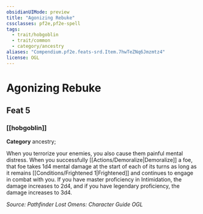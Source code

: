 ```yaml
---
obsidianUIMode: preview
title: "Agonizing Rebuke"
cssclasses: pf2e,pf2e-spell
tags:
  - trait/hobgoblin
  - trait/common
  - category/ancestry
aliases: "Compendium.pf2e.feats-srd.Item.7hwTeZNq6Jmzmtz4"
license: OGL
---
```

# Agonizing Rebuke
## Feat 5
### [[hobgoblin]]

**Category** ancestry; 




When you terrorize your enemies, you also cause them painful mental distress. When you successfully [[Actions/Demoralize|Demoralize]] a foe, that foe takes 1d4 mental damage at the start of each of its turns as long as it remains [[Conditions/Frightened 1|Frightened]] and continues to engage in combat with you. If you have master proficiency in Intimidation, the damage increases to 2d4, and if you have legendary proficiency, the damage increases to 3d4.

*Source: Pathfinder Lost Omens: Character Guide*
*OGL*